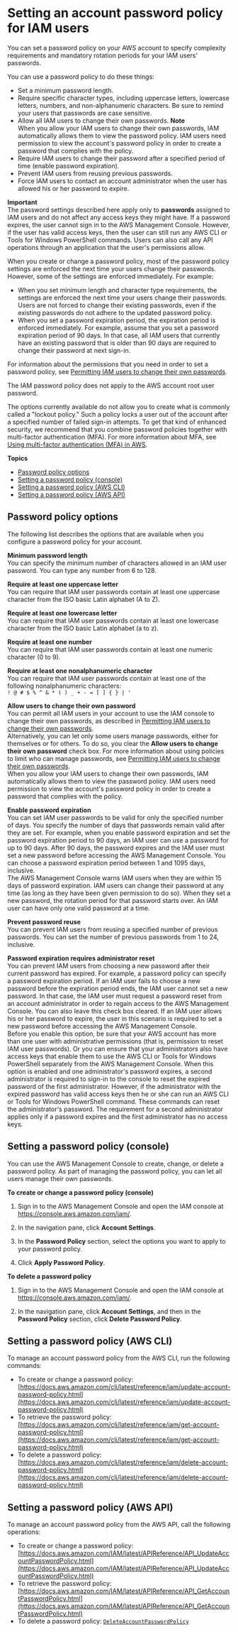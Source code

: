# Setting an account password policy for IAM users<a name="id_credentials_passwords_account-policy"></a>

You can set a password policy on your AWS account to specify complexity requirements and mandatory rotation periods for your IAM users' passwords\.

You can use a password policy to do these things:
+ Set a minimum password length\.
+ Require specific character types, including uppercase letters, lowercase letters, numbers, and non\-alphanumeric characters\. Be sure to remind your users that passwords are case sensitive\.
+ Allow all IAM users to change their own passwords\.
**Note**  
When you allow your IAM users to change their own passwords, IAM automatically allows them to view the password policy\. IAM users need permission to view the account's password policy in order to create a password that complies with the policy\.
+ Require IAM users to change their password after a specified period of time \(enable password expiration\)\.
+ Prevent IAM users from reusing previous passwords\.
+ Force IAM users to contact an account administrator when the user has allowed his or her password to expire\.

**Important**  
The password settings described here apply only to **passwords** assigned to IAM users and do not affect any access keys they might have\. If a password expires, the user cannot sign in to the AWS Management Console\. However, if the user has valid access keys, then the user can still run any AWS CLI or Tools for Windows PowerShell commands\. Users can also call any API operations through an application that the user's permissions allow\. 

When you create or change a password policy, most of the password policy settings are enforced the next time your users change their passwords\. However, some of the settings are enforced immediately\. For example: 
+ When you set minimum length and character type requirements, the settings are enforced the next time your users change their passwords\. Users are not forced to change their existing passwords, even if the existing passwords do not adhere to the updated password policy\.
+ When you set a password expiration period, the expiration period is enforced immediately\. For example, assume that you set a password expiration period of 90 days\. In that case, all IAM users that currently have an existing password that is older than 90 days are required to change their password at next sign\-in\.

For information about the permissions that you need in order to set a password policy, see [Permitting IAM users to change their own passwords](id_credentials_passwords_enable-user-change.md)\. 

The IAM password policy does not apply to the AWS account root user password\.

The options currently available do not allow you to create what is commonly called a "lockout policy\." Such a policy locks a user out of the account after a specified number of failed sign\-in attempts\. To get that kind of enhanced security, we recommend that you combine password policies together with multi\-factor authentication \(MFA\)\. For more information about MFA, see [Using multi\-factor authentication \(MFA\) in AWS](id_credentials_mfa.md)\.

**Topics**
+ [Password policy options](#password-policy-details)
+ [Setting a password policy \(console\)](#IAMPasswordPolicy)
+ [Setting a password policy \(AWS CLI\)](#PasswordPolicy_CLI)
+ [Setting a password policy \(AWS API\)](#PasswordPolicy_API)

## Password policy options<a name="password-policy-details"></a>

The following list describes the options that are available when you configure a password policy for your account\.

**Minimum password length**  
You can specify the minimum number of characters allowed in an IAM user password\. You can type any number from 6 to 128\.

**Require at least one uppercase letter**  
You can require that IAM user passwords contain at least one uppercase character from the ISO basic Latin alphabet \(A to Z\)\.

**Require at least one lowercase letter**  
You can require that IAM user passwords contain at least one lowercase character from the ISO basic Latin alphabet \(a to z\)\.

**Require at least one number**  
You can require that IAM user passwords contain at least one numeric character \(0 to 9\)\. 

**Require at least one nonalphanumeric character**  
You can require that IAM user passwords contain at least one of the following nonalphanumeric characters:  
`! @ # $ % ^ & * ( ) _ + - = [ ] { } | '`

**Allow users to change their own password**  
You can permit all IAM users in your account to use the IAM console to change their own passwords, as described in [Permitting IAM users to change their own passwords](id_credentials_passwords_enable-user-change.md)\.   
Alternatively, you can let only some users manage passwords, either for themselves or for others\. To do so, you clear the **Allow users to change their own password** check box\. For more information about using policies to limit who can manage passwords, see [Permitting IAM users to change their own passwords](id_credentials_passwords_enable-user-change.md)\.   
When you allow your IAM users to change their own passwords, IAM automatically allows them to view the password policy\. IAM users need permission to view the account's password policy in order to create a password that complies with the policy\.

**Enable password expiration**  
You can set IAM user passwords to be valid for only the specified number of days\. You specify the number of days that passwords remain valid after they are set\. For example, when you enable password expiration and set the password expiration period to 90 days, an IAM user can use a password for up to 90 days\. After 90 days, the password expires and the IAM user must set a new password before accessing the AWS Management Console\. You can choose a password expiration period between 1 and 1095 days, inclusive\.   
The AWS Management Console warns IAM users when they are within 15 days of password expiration\. IAM users can change their password at any time \(as long as they have been given permission to do so\)\. When they set a new password, the rotation period for that password starts over\. An IAM user can have only one valid password at a time\.

**Prevent password reuse**  
You can prevent IAM users from reusing a specified number of previous passwords\. You can set the number of previous passwords from 1 to 24, inclusive\. 

**Password expiration requires administrator reset**  
You can prevent IAM users from choosing a new password after their current password has expired\. For example, a password policy can specify a password expiration period\. If an IAM user fails to choose a new password before the expiration period ends, the IAM user cannot set a new password\. In that case, the IAM user must request a password reset from an account administrator in order to regain access to the AWS Management Console\. You can also leave this check box cleared\. If an IAM user allows his or her password to expire, the user in this scenario is required to set a new password before accessing the AWS Management Console\.   
Before you enable this option, be sure that your AWS account has more than one user with administrative permissions \(that is, permission to reset IAM user passwords\)\. Or you can ensure that your administrators also have access keys that enable them to use the AWS CLI or Tools for Windows PowerShell separately from the AWS Management Console\. When this option is enabled and one administrator's password expires, a second administrator is required to sign\-in to the console to reset the expired password of the first administrator\. However, if the administrator with the expired password has valid access keys then he or she can run an AWS CLI or Tools for Windows PowerShell command\. These commands can reset the administrator's password\. The requirement for a second administrator applies only if a password expires and the first administrator has no access keys\.

## Setting a password policy \(console\)<a name="IAMPasswordPolicy"></a>

You can use the AWS Management Console to create, change, or delete a password policy\. As part of managing the password policy, you can let all users manage their own passwords\.

**To create or change a password policy \(console\)**

1. Sign in to the AWS Management Console and open the IAM console at [https://console\.aws\.amazon\.com/iam/](https://console.aws.amazon.com/iam/)\.

1. In the navigation pane, click **Account Settings**\.

1. In the **Password Policy** section, select the options you want to apply to your password policy\. 

1. Click **Apply Password Policy**\. 

**To delete a password policy**

1. Sign in to the AWS Management Console and open the IAM console at [https://console\.aws\.amazon\.com/iam/](https://console.aws.amazon.com/iam/)\.

1. In the navigation pane, click **Account Settings**, and then in the **Password Policy** section, click **Delete Password Policy**\. 

## Setting a password policy \(AWS CLI\)<a name="PasswordPolicy_CLI"></a>

To manage an account password policy from the AWS CLI, run the following commands:
+ To create or change a password policy: [https://docs.aws.amazon.com/cli/latest/reference/iam/update-account-password-policy.html](https://docs.aws.amazon.com/cli/latest/reference/iam/update-account-password-policy.html)
+ To retrieve the password policy: [https://docs.aws.amazon.com/cli/latest/reference/iam/get-account-password-policy.html](https://docs.aws.amazon.com/cli/latest/reference/iam/get-account-password-policy.html) 
+ To delete a password policy: [https://docs.aws.amazon.com/cli/latest/reference/iam/delete-account-password-policy.html](https://docs.aws.amazon.com/cli/latest/reference/iam/delete-account-password-policy.html) 

## Setting a password policy \(AWS API\)<a name="PasswordPolicy_API"></a>

To manage an account password policy from the AWS API, call the following operations:
+ To create or change a password policy: [https://docs.aws.amazon.com/IAM/latest/APIReference/API_UpdateAccountPasswordPolicy.html](https://docs.aws.amazon.com/IAM/latest/APIReference/API_UpdateAccountPasswordPolicy.html)
+ To retrieve the password policy: [https://docs.aws.amazon.com/IAM/latest/APIReference/API_GetAccountPasswordPolicy.html](https://docs.aws.amazon.com/IAM/latest/APIReference/API_GetAccountPasswordPolicy.html) 
+ To delete a password policy: [`DeleteAccountPasswordPolicy` ](https://docs.aws.amazon.com/IAM/latest/APIReference/API_DeleteAccountPasswordPolicy.html) 